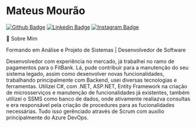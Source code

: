 # Mateus Mourão

[![Github Badge](https://img.shields.io/badge/-Github-000?style=for-the-badge&logo=Github&logoColor=white&link=https://github.com/mathieux-dev)](https://github.com/mathieux-dev)
[![Linkedin Badge](https://img.shields.io/badge/-LinkedIn-blue?style=for-the-badge&logo=Linkedin&logoColor=white&link=https://www.linkedin.com/in/mateus-mourao/)](https://www.linkedin.com/in/mateus-mourao/)
[![Instagram Badge](https://img.shields.io/badge/-Instagram-C13584?style=for-the-badge&labelColor=C13584&logo=instagram&logoColor=white&link=https://www.instagram.com/eimathieu/)](https://www.instagram.com/eimathieu/)

💬 Sobre Mim

Formando em Análise e Projeto de Sistemas | Desenvolvedor de Software

Desenvolvedor com experiência no mercado, já trabalhei no ramo de pagamentos para o FitBank. Lá, pude contribuir para a manutenção do seu sistema legado, assim como desenvolver novas funcionalidades, trabalhando principalmente com Backend, usei diversas tecnologias e ferramentas.
Utilizei C#, com .NET, ASP.NET, Entity Framework na criação de microsserviços e manutenção de funcionalidades já existentes, também utilizei o SSMS como banco de dados, onde ativamente realiazva consultas e era responsável pela criação de procedures para as fucionalidades necessárias. Tudo isso gerênciado através de Scrum com auxílio principalmente do Azure DevOps.
